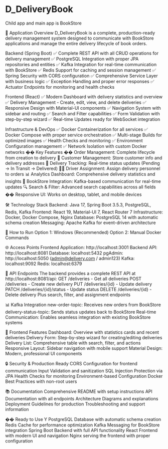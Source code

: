 # D_DeliveryBook
Child app and main app is BookStore


🎯 Application Overview
D_DeliveryBook is a complete, production-ready delivery management system designed to 
communicate with BookStore applications and manage the entire delivery lifecycle of book orders.


Backend (Spring Boot)
✅ Complete REST API with all CRUD operations for delivery management
✅ PostgreSQL Integration with proper JPA repositories and entities
✅ Kafka Integration for real-time communication with BookStore
✅ Redis Support for caching and session management
✅ Spring Security with CORS configuration
✅ Comprehensive Service Layer with business logic
✅ Exception Handling and proper error responses
✅ Actuator Endpoints for monitoring and health checks



Frontend (React)
✅ Modern Dashboard with delivery statistics and overview
✅ Delivery Management - Create, edit, view, and delete deliveries
✅ Responsive Design with Material-UI components
✅ Navigation System with sidebar and routing
✅ Search and Filter capabilities
✅ Form Validation with step-by-step wizard
✅ Real-time Updates ready for WebSocket integration


Infrastructure & DevOps
✅ Docker Containerization for all services
✅ Docker Compose with proper service orchestration
✅ Multi-stage Builds for optimized images
✅ Health Checks and monitoring
✅ Environment Configuration management
✅ Network Isolation with custom Docker networks
�� Key Features
�� Order Management: Complete lifecycle from creation to delivery
👥 Customer Management: Store customer info and delivery addresses
🚚 Delivery Tracking: Real-time status updates (Pending → In Transit → Delivered)
👨‍💼 Driver Assignment: Assign delivery personnel to orders
📊 Analytics Dashboard: Comprehensive delivery statistics and insights
🔄 BookStore Integration: Kafka-based communication for real-time updates
🔍 Search & Filter: Advanced search capabilities across all fields
�� Responsive UI: Works on desktop, tablet, and mobile devices


🛠️ Technology Stack
Backend: Java 17, Spring Boot 3.5.3, PostgreSQL, Redis, Kafka
Frontend: React 19, Material-UI 7, React Router 7
Infrastructure: Docker, Docker Compose, Nginx
Database: PostgreSQL 14 with automatic schema creation
Messaging: Apache Kafka for event-driven architecture


📱 How to Run
Option 1: Windows (Recommended)
Option 2: Manual Docker Commands


🌐 Access Points
Frontend Application: http://localhost:3001
Backend API: http://localhost:8081
Database: localhost:5432
pgAdmin: http://localhost:5050 (admin@delivery.com / admin123)
Kafka: localhost:9092
Redis: localhost:6379


🔧 API Endpoints
The backend provides a complete REST API at http://localhost:8081/api:
GET /deliveries - Get all deliveries
POST /deliveries - Create new delivery
PUT /deliveries/{id} - Update delivery
PATCH /deliveries/{id}/status - Update status
DELETE /deliveries/{id} - Delete delivery
Plus search, filter, and assignment endpoints


📊 Kafka Integration
new-order-topic: Receives new orders from BookStore
delivery-status-topic: Sends status updates back to BookStore
Real-time Communication: Enables seamless integration with existing BookStore systems



🎨 Frontend Features
Dashboard: Overview with statistics cards and recent deliveries
Delivery Form: Step-by-step wizard for creating/editing deliveries
Delivery List: Comprehensive table with search, filter, and actions
Responsive Layout: Sidebar navigation with mobile support
Material Design: Modern, professional UI components



🔒 Security & Production Ready
CORS Configuration for frontend communication
Input Validation and sanitization
SQL Injection Protection via JPA
Health Checks for monitoring
Environment-based Configuration
Docker Best Practices with non-root users



📚 Documentation
Comprehensive README with setup instructions
API Documentation with all endpoints
Architecture Diagrams and explanations
Deployment Guidelines for production
Troubleshooting and support information



�� Ready to Use
Y
PostgreSQL Database with automatic schema creation
Redis Cache for performance optimization
Kafka Messaging for BookStore integration
Spring Boot Backend with full API functionality
React Frontend with modern UI and navigation
Nginx serving the frontend with proper configuration

